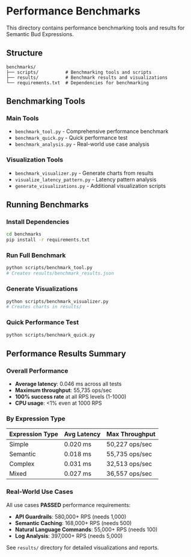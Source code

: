 # Performance Benchmarks

This directory contains performance benchmarking tools and results for Semantic Bud Expressions.

## Structure

```
benchmarks/
├── scripts/          # Benchmarking tools and scripts
├── results/          # Benchmark results and visualizations  
└── requirements.txt  # Dependencies for benchmarking
```

## Benchmarking Tools

### Main Tools
- `benchmark_tool.py` - Comprehensive performance benchmark
- `benchmark_quick.py` - Quick performance test
- `benchmark_analysis.py` - Real-world use case analysis

### Visualization Tools
- `benchmark_visualizer.py` - Generate charts from results
- `visualize_latency_pattern.py` - Latency pattern analysis
- `generate_visualizations.py` - Additional visualization scripts

## Running Benchmarks

### Install Dependencies
```bash
cd benchmarks
pip install -r requirements.txt
```

### Run Full Benchmark
```bash
python scripts/benchmark_tool.py
# Creates results/benchmark_results.json
```

### Generate Visualizations
```bash
python scripts/benchmark_visualizer.py
# Creates charts in results/
```

### Quick Performance Test
```bash
python scripts/benchmark_quick.py
```

## Performance Results Summary

### Overall Performance
- **Average latency**: 0.046 ms across all tests
- **Maximum throughput**: 55,735 ops/sec
- **100% success rate** at all RPS levels (1-1000)
- **CPU usage**: <1% even at 1000 RPS

### By Expression Type
| Expression Type | Avg Latency | Max Throughput |
|----------------|-------------|----------------|
| Simple         | 0.020 ms    | 50,227 ops/sec |
| Semantic       | 0.018 ms    | 55,735 ops/sec |
| Complex        | 0.031 ms    | 32,513 ops/sec |
| Mixed          | 0.027 ms    | 36,557 ops/sec |

### Real-World Use Cases
All use cases **PASSED** performance requirements:
- **API Guardrails**: 580,000+ RPS (needs 1,000)
- **Semantic Caching**: 168,000+ RPS (needs 500)
- **Natural Language Commands**: 55,000+ RPS (needs 100)
- **Log Analysis**: 397,000+ RPS (needs 5,000)

See `results/` directory for detailed visualizations and reports.